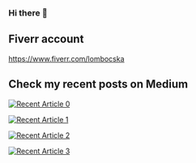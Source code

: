 ### Hi there 👋


## Fiverr account

 https://www.fiverr.com/lombocska


## Check my recent posts on Medium

<a target="_blank" href="https://github-readme-medium-recent-article.vercel.app/medium/@lombos.monika/0"><img src="https://github-readme-medium-recent-article.vercel.app/medium/@lombos.monika/0" alt="Recent Article 0"> 

  <a target="_blank" href="https://github-readme-medium-recent-article.vercel.app/medium/@lombos.monika/1"><img src="https://github-readme-medium-recent-article.vercel.app/medium/@lombos.monika/1" alt="Recent Article 1">  

  <a target="_blank" href="https://github-readme-medium-recent-article.vercel.app/medium/@lombos.monika/2"><img src="https://github-readme-medium-recent-article.vercel.app/medium/@lombos.monika/2" alt="Recent Article 2">  

  <a target="_blank" href="https://github-readme-medium-recent-article.vercel.app/medium/@lombos.monika/3"><img src="https://github-readme-medium-recent-article.vercel.app/medium/@lombos.monika/3" alt="Recent Article 3"> 



<!--
**lombocska/lombocska** is a ✨ _special_ ✨ repository because its `README.md` (this file) appears on your GitHub profile.

Here are some ideas to get you started:

- 🔭 I’m currently working on ...
- 🌱 I’m currently learning ...
- 👯 I’m looking to collaborate on ...
- 🤔 I’m looking for help with ...
- 💬 Ask me about ...
- 📫 How to reach me: ...
- 😄 Pronouns: ...
- ⚡ Fun fact: ...
-->
